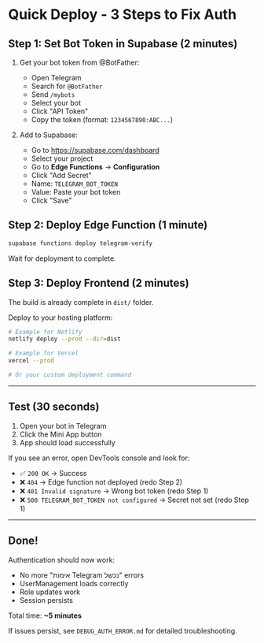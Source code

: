 # Quick Deploy - 3 Steps to Fix Auth

## Step 1: Set Bot Token in Supabase (2 minutes)

1. Get your bot token from @BotFather:
   - Open Telegram
   - Search for `@BotFather`
   - Send `/mybots`
   - Select your bot
   - Click "API Token"
   - Copy the token (format: `1234567890:ABC...`)

2. Add to Supabase:
   - Go to https://supabase.com/dashboard
   - Select your project
   - Go to **Edge Functions** → **Configuration**
   - Click "Add Secret"
   - Name: `TELEGRAM_BOT_TOKEN`
   - Value: Paste your bot token
   - Click "Save"

## Step 2: Deploy Edge Function (1 minute)

```bash
supabase functions deploy telegram-verify
```

Wait for deployment to complete.

## Step 3: Deploy Frontend (2 minutes)

The build is already complete in `dist/` folder.

Deploy to your hosting platform:

```bash
# Example for Netlify
netlify deploy --prod --dir=dist

# Example for Vercel
vercel --prod

# Or your custom deployment command
```

---

## Test (30 seconds)

1. Open your bot in Telegram
2. Click the Mini App button
3. App should load successfully

If you see an error, open DevTools console and look for:
- ✅ `200 OK` → Success
- ❌ `404` → Edge function not deployed (redo Step 2)
- ❌ `401 Invalid signature` → Wrong bot token (redo Step 1)
- ❌ `500 TELEGRAM_BOT_TOKEN not configured` → Secret not set (redo Step 1)

---

## Done!

Authentication should now work:
- No more "אימות Telegram נכשל" errors
- UserManagement loads correctly
- Role updates work
- Session persists

Total time: **~5 minutes**

If issues persist, see `DEBUG_AUTH_ERROR.md` for detailed troubleshooting.
